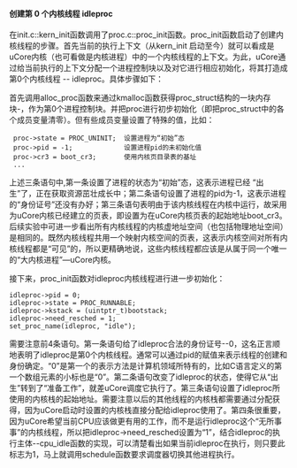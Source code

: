 #### 创建第 0 个内核线程 idleproc 

在init.c::kern\_init函数调用了proc.c::proc\_init函数。proc\_init函数启动了创建内核线程的步骤。首先当前的执行上下文（从kern\_init 启动至今）就可以看成是uCore内核（也可看做是内核进程）中的一个内核线程的上下文。为此，uCore通过给当前执行的上下文分配一个进程控制块以及对它进行相应初始化，将其打造成第0个内核线程 -- idleproc。具体步骤如下：

首先调用alloc\_proc函数来通过kmalloc函数获得proc\_struct结构的一块内存块-，作为第0个进程控制块。并把proc进行初步初始化（即把proc\_struct中的各个成员变量清零）。但有些成员变量设置了特殊的值，比如：

```
 proc->state = PROC_UNINIT;  设置进程为“初始”态
 proc->pid = -1;             设置进程pid的未初始化值
 proc->cr3 = boot_cr3;       使用内核页目录表的基址
 ...
```

上述三条语句中,第一条设置了进程的状态为“初始”态，这表示进程已经
“出生”了，正在获取资源茁壮成长中；第二条语句设置了进程的pid为-1，这表示进程的“身份证号”还没有办好；第三条语句表明由于该内核线程在内核中运行，故采用为uCore内核已经建立的页表，即设置为在uCore内核页表的起始地址boot\_cr3。后续实验中可进一步看出所有内核线程的内核虚地址空间（也包括物理地址空间）是相同的。既然内核线程共用一个映射内核空间的页表，这表示内核空间对所有内核线程都是“可见”的，所以更精确地说，这些内核线程都应该是从属于同一个唯一的“大内核进程”—uCore内核。



接下来，proc\_init函数对idleproc内核线程进行进一步初始化：

```
idleproc->pid = 0;
idleproc->state = PROC_RUNNABLE;
idleproc->kstack = (uintptr_t)bootstack;
idleproc->need_resched = 1;
set_proc_name(idleproc, "idle");
```

需要注意前4条语句。第一条语句给了idleproc合法的身份证号--0，这名正言顺地表明了idleproc是第0个内核线程。通常可以通过pid的赋值来表示线程的创建和身份确定。“0”是第一个的表示方法是计算机领域所特有的，比如C语言定义的第一个数组元素的小标也是“0”。第二条语句改变了idleproc的状态，使得它从“出生”转到了“准备工作”，就差uCore调度它执行了。第三条语句设置了idleproc所使用的内核栈的起始地址。需要注意以后的其他线程的内核栈都需要通过分配获得，因为uCore启动时设置的内核栈直接分配给idleproc使用了。第四条很重要，因为uCore希望当前CPU应该做更有用的工作，而不是运行idleproc这个“无所事事”的内核线程，所以把idleproc-\>need\_resched设置为“1”，结合idleproc的执行主体--cpu\_idle函数的实现，可以清楚看出如果当前idleproc在执行，则只要此标志为1，马上就调用schedule函数要求调度器切换其他进程执行。
